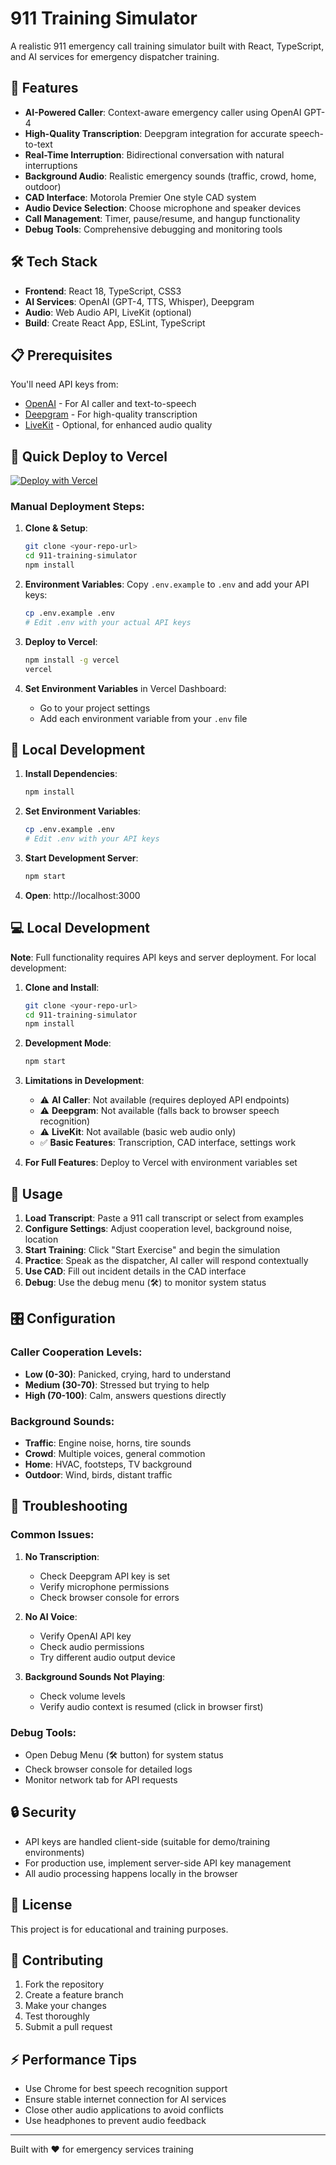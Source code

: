 # 911 Training Simulator

A realistic 911 emergency call training simulator built with React, TypeScript, and AI services for emergency dispatcher training.

## 🚀 Features

- **AI-Powered Caller**: Context-aware emergency caller using OpenAI GPT-4
- **High-Quality Transcription**: Deepgram integration for accurate speech-to-text
- **Real-Time Interruption**: Bidirectional conversation with natural interruptions
- **Background Audio**: Realistic emergency sounds (traffic, crowd, home, outdoor)
- **CAD Interface**: Motorola Premier One style CAD system
- **Audio Device Selection**: Choose microphone and speaker devices
- **Call Management**: Timer, pause/resume, and hangup functionality
- **Debug Tools**: Comprehensive debugging and monitoring tools

## 🛠️ Tech Stack

- **Frontend**: React 18, TypeScript, CSS3
- **AI Services**: OpenAI (GPT-4, TTS, Whisper), Deepgram
- **Audio**: Web Audio API, LiveKit (optional)
- **Build**: Create React App, ESLint, TypeScript

## 📋 Prerequisites

You'll need API keys from:
- [OpenAI](https://platform.openai.com/api-keys) - For AI caller and text-to-speech
- [Deepgram](https://console.deepgram.com/) - For high-quality transcription
- [LiveKit](https://cloud.livekit.io/) - Optional, for enhanced audio quality

## 🚀 Quick Deploy to Vercel

[![Deploy with Vercel](https://vercel.com/button)](https://vercel.com/new/clone?repository-url=https://github.com/yourusername/911-training-simulator)

### Manual Deployment Steps:

1. **Clone & Setup**:
   ```bash
   git clone <your-repo-url>
   cd 911-training-simulator
   npm install
   ```

2. **Environment Variables**:
   Copy `.env.example` to `.env` and add your API keys:
   ```bash
   cp .env.example .env
   # Edit .env with your actual API keys
   ```

3. **Deploy to Vercel**:
   ```bash
   npm install -g vercel
   vercel
   ```

4. **Set Environment Variables** in Vercel Dashboard:
   - Go to your project settings
   - Add each environment variable from your `.env` file

## 🔧 Local Development

1. **Install Dependencies**:
   ```bash
   npm install
   ```

2. **Set Environment Variables**:
   ```bash
   cp .env.example .env
   # Edit .env with your API keys
   ```

3. **Start Development Server**:
   ```bash
   npm start
   ```

4. **Open**: http://localhost:3000

## 💻 Local Development

**Note**: Full functionality requires API keys and server deployment. For local development:

1. **Clone and Install**:
   ```bash
   git clone <your-repo-url>
   cd 911-training-simulator
   npm install
   ```

2. **Development Mode**:
   ```bash
   npm start
   ```

3. **Limitations in Development**:
   - ⚠️ **AI Caller**: Not available (requires deployed API endpoints)
   - ⚠️ **Deepgram**: Not available (falls back to browser speech recognition)
   - ⚠️ **LiveKit**: Not available (basic web audio only)
   - ✅ **Basic Features**: Transcription, CAD interface, settings work

4. **For Full Features**: Deploy to Vercel with environment variables set

## 📖 Usage

1. **Load Transcript**: Paste a 911 call transcript or select from examples
2. **Configure Settings**: Adjust cooperation level, background noise, location
3. **Start Training**: Click "Start Exercise" and begin the simulation
4. **Practice**: Speak as the dispatcher, AI caller will respond contextually
5. **Use CAD**: Fill out incident details in the CAD interface
6. **Debug**: Use the debug menu (🛠️) to monitor system status

## 🎛️ Configuration

### Caller Cooperation Levels:
- **Low (0-30)**: Panicked, crying, hard to understand
- **Medium (30-70)**: Stressed but trying to help
- **High (70-100)**: Calm, answers questions directly

### Background Sounds:
- **Traffic**: Engine noise, horns, tire sounds
- **Crowd**: Multiple voices, general commotion
- **Home**: HVAC, footsteps, TV background
- **Outdoor**: Wind, birds, distant traffic

## 🐛 Troubleshooting

### Common Issues:

1. **No Transcription**:
   - Check Deepgram API key is set
   - Verify microphone permissions
   - Check browser console for errors

2. **No AI Voice**:
   - Verify OpenAI API key
   - Check audio permissions
   - Try different audio output device

3. **Background Sounds Not Playing**:
   - Check volume levels
   - Verify audio context is resumed (click in browser first)

### Debug Tools:
- Open Debug Menu (🛠️ button) for system status
- Check browser console for detailed logs
- Monitor network tab for API requests

## 🔒 Security

- API keys are handled client-side (suitable for demo/training environments)
- For production use, implement server-side API key management
- All audio processing happens locally in the browser

## 📝 License

This project is for educational and training purposes.

## 🤝 Contributing

1. Fork the repository
2. Create a feature branch
3. Make your changes
4. Test thoroughly
5. Submit a pull request

## ⚡ Performance Tips

- Use Chrome for best speech recognition support
- Ensure stable internet connection for AI services
- Close other audio applications to avoid conflicts
- Use headphones to prevent audio feedback

---

Built with ❤️ for emergency services training